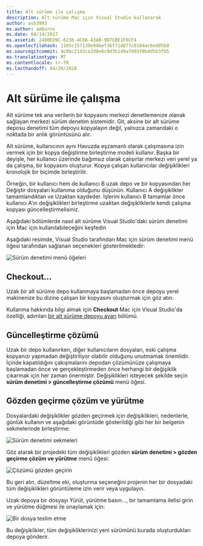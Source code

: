 ```yaml
---
title: Alt sürüme ile çalışma
description: Alt sürüme Mac için Visual Studio kullanarak
author: asb3993
ms.author: amburns
ms.date: 04/14/2017
ms.assetid: 2400ED9C-6236-4C0A-A3AB-9D7CBE1F0CF4
ms.openlocfilehash: 1105c157139e94bef36f71d877c0184ac6ed05b0
ms.sourcegitcommit: 4c0bc21d2ce2d8e6c9d3b149a7d95f0b4d5b3f85
ms.translationtype: MT
ms.contentlocale: tr-TR
ms.lasthandoff: 04/20/2018
---
```

# <a name="working-with-subversion"></a>Alt sürüme ile çalışma

Alt sürüme tek ana verilerin bir kopyasını merkezi denetlemenize olanak sağlayan merkezi sürüm denetim sistemidir. Git, aksine bir alt sürüme deposu denetimi tüm depoyu kopyalayın değil, yalnızca zamandaki o noktada bir anlık görüntüsünü alır.

Alt sürüme, kullanıcının aynı Havuzda eşzamanlı olarak çalışmasına izin vermek için bir kopya değiştirme birleştirme modeli kullanır. Başka bir deyişle, her kullanıcı üzerinde bağımsız olarak çalışırlar merkezi veri yerel ya da çalışma, bir kopyasını oluşturur. Kopya çalışan kullanıcılar değişiklikleri kronolojik bir biçimde birleştirilir.

Örneğin, bir kullanıcı hem de kullanıcı B uzak depo ve bir kopyasından her Değiştir dosyaları kullanıma olduğunu düşünün. Kullanıcı A değişiklikler tamamlandıktan ve Uzaktan kaydeder. İşlerini kullanıcı B tamamlar önce kullanıcı A'ın değişiklikleri birleştirme uzaktan değişikliklerle kendi çalışma kopyası güncelleştirmelisiniz.

Aşağıdaki bölümlerde nasıl alt sürüme Visual Studio'daki sürüm denetimi için Mac için kullanılabileceğini keşfedin

Aşağıdaki resimde, Visual Studio tarafından Mac için sürüm denetimi menü öğesi tarafından sağlanan seçenekleri gösterilmektedir:

![Sürüm denetimi menü öğeleri](media/version-control-svnVersionControlMenu.png)

## <a name="checkout"></a>Checkout...

Uzak bir alt sürüme depo kullanmaya başlamadan önce depoyu yerel makinenize bu dizine çalışan bir kopyasını oluşturmak için göz atın.

Kullanma hakkında bilgi almak için **Checkout** Mac için Visual Studio'da özelliği, adımları [bir alt sürüme depoyu ayarı](~/set-up-subversion-repository.md) bölümü.

## <a name="update-solution"></a>Güncelleştirme çözümü

Uzak bir depo kullanırken, diğer kullanıcıların dosyaları, eski çalışma kopyanızı yapmadan değiştiriliyor olabilir olduğunu unutmamak önemlidir. İçinde kapatıldığını çakışmalarını depodan çözümünüze çalışmaya başlamadan önce ve gerçekleştirmeden önce herhangi bir değişiklik çıkarmak için her zaman önermiştir. Değişiklikleri isteyecek şekilde seçin **sürüm denetimi > güncelleştirme çözümü** menü öğesi.

## <a name="review-solution-and-commit"></a>Gözden geçirme çözüm ve yürütme

Dosyalardaki değişiklikler gözden geçirmek için değişiklikleri, nedenlerle, günlük kullanın ve aşağıdaki görüntüde gösterildiği gibi her bir belgenin sekmelerinde birleştirme:

![Sürüm denetimi sekmeleri](media/version-control-vcTabs.png)

Göz atarak bir projedeki tüm değişiklikleri gözden **sürüm denetimi > gözden geçirme çözüm ve yürütme** menü öğesi:

![Çözümü gözden geçirin](media/version-control-vcStatus.png)

Bu geri alın, düzeltme eki, oluşturma seçeneğini projenin her bir dosyadaki tüm değişiklikleri görüntüleme izin verir veya uygulayın.

Uzak depoya bir dosyayı Yürüt, yürütme basın..., bir tamamlama iletisi girin ve yürütme düğmesi ile onaylamak için:


![Bir dosya teslim etme](media/version-control-svnCommit.png)

Bu değişiklikler, tüm değişikliklerinizi yeni sürümünü burada oluşturdukları depoya gönderir.
